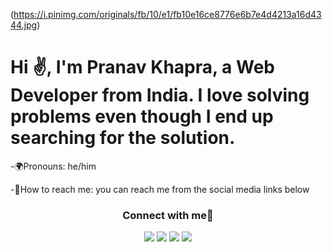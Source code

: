 (https://i.pinimg.com/originals/fb/10/e1/fb10e16ce8776e6b7e4d4213a16d4344.jpg)

<div>
<h1>Hi ✌️, I'm Pranav Khapra, a Web  Developer from India. I love solving problems even though I  end up searching for the solution.</h1>
  <p>-🌍Pronouns: he/him</p>
  <p>-🌆How to reach me: you can reach me from the social media links below</p>
</div>
<h3 align="center">Connect with me💜</h3>
<p align="center">
  <a href= "https://www.linkedin.com/in/pranav-khapra-b507831a5/?originalSubdomain=in" target="_blank"><img src="https://img.icons8.com/bubbles/50/000000/linkedin.png"/></a>
  <a href="https://twitter.com/pranavkhapra" target="_blank"><img src="https://img.icons8.com/bubbles/50/000000/twitter-circled.png"/></a>
  <a href= "https://www.instagram.com/just_a_random_person_to_ignore/" target="_blank"><img src="https://img.icons8.com/bubbles/50/000000/instagram.png"/></a>
  <a href="https://github.com/pranavkhapra/" target="_blank"><img src="https://img.icons8.com/bubbles/50/000000/github.png"/></a>                                   </p>

